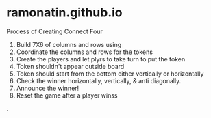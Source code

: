 # ramonatin.github.io


Process of Creating Connect Four
1. Build 7X6 of columns and rows using
2. Coordinate the columns and rows for the tokens 
3. Create the players and let plyrs to take turn to put the token
4. Token shouldn't appear outside board
5. Token should start from the bottom either vertically or horizontally
6. Check the winner horizontally, vertically, & anti diagonally.
7. Announce the winner!
8. Reset the game after a player winss





.
